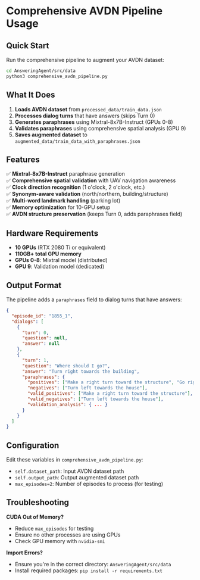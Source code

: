 # Comprehensive AVDN Pipeline Usage

## Quick Start

Run the comprehensive pipeline to augment your AVDN dataset:

```bash
cd AnsweringAgent/src/data
python3 comprehensive_avdn_pipeline.py
```

## What It Does

1. **Loads AVDN dataset** from `processed_data/train_data.json`
2. **Processes dialog turns** that have answers (skips Turn 0)
3. **Generates paraphrases** using Mixtral-8x7B-Instruct (GPUs 0-8)
4. **Validates paraphrases** using comprehensive spatial analysis (GPU 9)
5. **Saves augmented dataset** to `augmented_data/train_data_with_paraphrases.json`

## Features

✅ **Mixtral-8x7B-Instruct** paraphrase generation  
✅ **Comprehensive spatial validation** with UAV navigation awareness  
✅ **Clock direction recognition** (1 o'clock, 2 o'clock, etc.)  
✅ **Synonym-aware validation** (north/northern, building/structure)  
✅ **Multi-word landmark handling** (parking lot)  
✅ **Memory optimization** for 10-GPU setup  
✅ **AVDN structure preservation** (keeps Turn 0, adds paraphrases field)  

## Hardware Requirements

- **10 GPUs** (RTX 2080 Ti or equivalent)
- **110GB+ total GPU memory**
- **GPUs 0-8**: Mixtral model (distributed)
- **GPU 9**: Validation model (dedicated)

## Output Format

The pipeline adds a `paraphrases` field to dialog turns that have answers:

```json
{
  "episode_id": "1855_1",
  "dialogs": [
    {
      "turn": 0,
      "question": null,
      "answer": null
    },
    {
      "turn": 1, 
      "question": "Where should I go?",
      "answer": "Turn right towards the building",
      "paraphrases": {
        "positives": ["Make a right turn toward the structure", "Go right to the building"],
        "negatives": ["Turn left towards the house"],
        "valid_positives": ["Make a right turn toward the structure"],
        "valid_negatives": ["Turn left towards the house"],
        "validation_analysis": { ... }
      }
    }
  ]
}
```

## Configuration

Edit these variables in `comprehensive_avdn_pipeline.py`:

- `self.dataset_path`: Input AVDN dataset path
- `self.output_path`: Output augmented dataset path
- `max_episodes=2`: Number of episodes to process (for testing)

## Troubleshooting

**CUDA Out of Memory?**
- Reduce `max_episodes` for testing
- Ensure no other processes are using GPUs
- Check GPU memory with `nvidia-smi`

**Import Errors?**
- Ensure you're in the correct directory: `AnsweringAgent/src/data`
- Install required packages: `pip install -r requirements.txt` 
